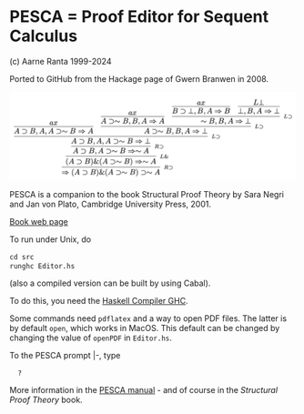 # PESCA = Proof Editor for Sequent Calculus

(c) Aarne Ranta 1999-2024

Ported to GitHub from the Hackage page of Gwern Branwen in 2008.

![Example proof produced by PESCA](doc/pesca-proof-example.png)

PESCA is a companion to the book Structural Proof Theory by Sara Negri and Jan von Plato,
Cambridge University Press, 2001.

[Book web page](https://www.cambridge.org/core/books/structural-proof-theory/487F9F5F1E6174867B458B819043C36B#:~:text=Book%20description,be%20of%20interest%20to%20specialists.)

To run under Unix, do
```
cd src
runghc Editor.hs
```
(also a compiled version can be built by using Cabal).

To do this, you need the
[Haskell Compiler GHC](https://www.haskell.org/ghc/).

Some commands need `pdflatex` and a way to open PDF files.
The latter is by default `open`, which works in MacOS.
This default can be changed by changing the value of `openPDF` in `Editor.hs`.


To the PESCA prompt |-, type
```
  ?
```

More information in the [PESCA manual](doc/manual.pdf) - and of course
in the *Structural Proof Theory* book.


